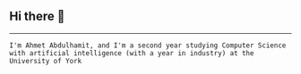 ## Hi there 👋
---
```I'm Ahmet Abdulhamit, and I'm a second year studying Computer Science with artificial intelligence (with a year in industry) at the University of York```
